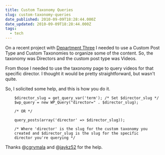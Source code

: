 ```yaml
---
title: Custom Taxonomy Queries
slug: custom-taxonomy-queries
date_published: 2010-09-09T18:28:44.000Z
date_updated: 2010-09-09T18:28:44.000Z
tags:
  - tech
---
```


On a recent project with [Department Three](http://departmentthree.com/) I needed to use a Custom Post Type and Custom Taxonomies to organize some of the content. So, the taxonomy was Directors and the custom post type was Videos.

From those I needed to use the taxonomy page to query videos for that specific director. I thought it would be pretty straightforward, but wasn't quite.

So, I solicited some help, and this is how you do it.

```  
    $director_slug = get_query_var('term'); /* Set $director_slug */
    $wp_query = new WP_Query("director=" . $director_slug);

    /* OR */

    query_posts(array('director' => $director_slug));

    /* Where 'director' is the slug for the custom taxonomy you
    created and $director_slug is the slug for the specific
    director you're querying */
```

Thanks @[cgrymala](http://twitter.com/cgrymala) and @[jaykz52](http://twitter.com/jaykz52) for the help.
